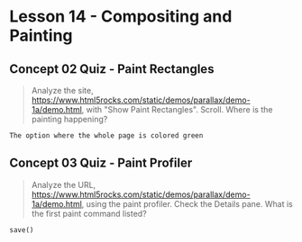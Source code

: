 # Lesson 14 - Compositing and Painting

## Concept 02 Quiz - Paint Rectangles

> Analyze the site, https://www.html5rocks.com/static/demos/parallax/demo-1a/demo.html, with "Show Paint Rectangles". Scroll. Where is the painting happening?

`The option where the whole page is colored green`

## Concept 03 Quiz - Paint Profiler

> Analyze the URL, https://www.html5rocks.com/static/demos/parallax/demo-1a/demo.html, using the paint profiler. Check the Details pane. What is the first paint command listed?

`save()` 